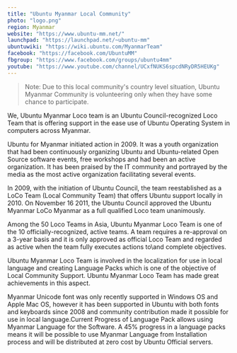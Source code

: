 ```yaml
---
title: "Ubuntu Myanmar Local Community"
photo: "logo.png"
region: Myanmar
website: "https://www.ubuntu-mm.net/"
launchpad: "https://launchpad.net/~ubuntu-mm"
ubuntuwiki: "https://wiki.ubuntu.com/MyanmarTeam"
facebook: "https://facebook.com/UbuntuMM"
fbgroup: "https://www.facebook.com/groups/ubuntu4mm"
youtube: "https://www.youtube.com/channel/UCxfNUKS6spcdNRyDR5HEUKg"
---
```


> Note: Due to this local community's country level situation, Ubuntu Myanmar Community is volunteering only when they have some chance to participate.

We, Ubuntu Myanmar Loco team is an Ubuntu Council-recognized Loco Team that is offering support in the ease use of Ubuntu Operating System in computers across Myanmar.

Ubuntu for Myanmar initiated action in 2009. It was a youth organization that had been continuously organizing Ubuntu and Ubuntu-related Open Source software events, free workshops and had been an active organization. It has been praised by the IT community and portrayed by the media as the most active organization facilitating several events.

In 2009, with the initiation of Ubuntu Council, the team reestablished as a LoCo Team (Local Community Team) that offers Ubuntu support locally in 2010. On November 16 2011, the Ubuntu Council approved the Ubuntu Myanmar LoCo Myanmar as a full qualified Loco team unanimously.

Among the 50 Loco Teams in Asia, Ubuntu Myanmar Loco Team is one of the 10 officially-recognized, active teams. A team requires a re-approval on a 3-year basis and it is only approved as official Loco Team and regarded as active when the team fully executes actions to\and complete objectives.

Ubuntu Myanmar Loco Team is involved in the localization for use in local language and creating Language Packs which is one of the objective of Local Community Support. Ubuntu Myanmar Loco Team has made great achievements in this aspect.

Myanmar Unicode font was only recently supported in Windows OS and Apple Mac OS, however it has been supported in Ubuntu with both fonts and keyboards since 2008 and community contribution made it possible for use in local language.Current Progress of Language Pack allows using Myanmar Language for the Software. A 45% progress in a language packs means it will be possible to use Myanmar Language from Installation process and will be distributed at zero cost by Ubuntu Official servers.